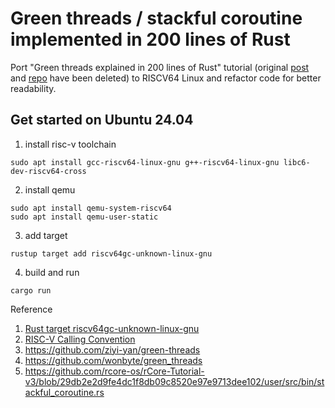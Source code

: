 # Green threads / stackful coroutine implemented in 200 lines of Rust
Port "Green threads explained in 200 lines of Rust" tutorial (original [post](https://cfsamson.gitbook.io/green-threads-explained-in-200-lines-of-rust) and [repo](https://github.com/cfsamson/example-greenthreads) have been deleted) to RISCV64 Linux and refactor code for better readability.

## Get started on Ubuntu 24.04
1. install risc-v toolchain
```
sudo apt install gcc-riscv64-linux-gnu g++-riscv64-linux-gnu libc6-dev-riscv64-cross
```

2. install qemu
```
sudo apt install qemu-system-riscv64
sudo apt install qemu-user-static
```

3. add target
```
rustup target add riscv64gc-unknown-linux-gnu
```

4. build and run
```
cargo run
```

Reference
1. [Rust target riscv64gc-unknown-linux-gnu](https://doc.rust-lang.org/nightly/rustc/platform-support/riscv64gc-unknown-linux-gnu.html)
2. [RISC-V Calling Convention](https://riscv.org/wp-content/uploads/2015/01/riscv-calling.pdf)
3. https://github.com/ziyi-yan/green-threads
4. https://github.com/wonbyte/green_threads
5. https://github.com/rcore-os/rCore-Tutorial-v3/blob/29db2e2d9fe4dc1f8db09c8520e97e9713dee102/user/src/bin/stackful_coroutine.rs